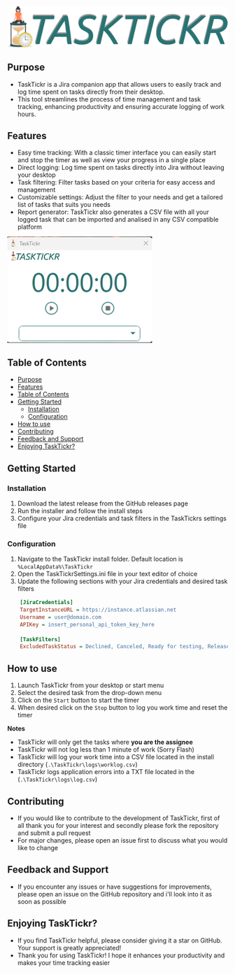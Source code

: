 ![TaskTickr logo](./TaskTickr/Logo.png)

## Purpose
- TaskTickr is a Jira companion app that allows users to easily track and log time spent on tasks directly from their desktop. 
- This tool streamlines the process of time management and task tracking, enhancing productivity and ensuring accurate logging of work hours.
  
## Features
- Easy time tracking: With a classic timer interface you can easily start and stop the timer as well as view your progress in a single place  
- Direct logging: Log time spent on tasks directly into Jira without leaving your desktop
- Task filtering: Filter tasks based on your criteria for easy access and management
- Customizable settings: Adjust the filter to your needs and get a tailored list of tasks that suits you needs
- Report generator: TaskTickr also generates a CSV file with all your logged task that can be imported and analised in any CSV compatible platform

![TaskTickr logo](./img/UI.png)

## Table of Contents
- [Purpose](#purpose)
- [Features](#features)
- [Table of Contents](#table-of-contents)
- [Getting Started](#getting-started)
  - [Installation](#installation)
  - [Configuration](#configuration)
- [How to use](#how-to-use)
- [Contributing](#contributing)
- [Feedback and Support](#feedback-and-support)
- [Enjoying TaskTickr?](#enjoying-tasktickr)

## Getting Started

### Installation
1. Download the latest release from the GitHub releases page
2. Run the installer and follow the install steps
3. Configure your Jira credentials and task filters in the TaskTickrs settings file

### Configuration
1. Navigate to the TaskTickr install folder. Default location is `%LocalAppData%\TaskTickr`
2. Open the TaskTickrSettings.ini file in your text editor of choice
3. Update the following sections with your Jira credentials and desired task filters

```ini
    [JiraCredentials]
    TargetInstanceURL = https://instance.atlassian.net
    Username = user@domain.com
    APIKey = insert_personal_api_token_key_here

    [TaskFilters]
    ExcludedTaskStatus = Declined, Canceled, Ready for testing, Released to Test, Ready for Deployment, Released to Production, Done, Closed
```

## How to use
1. Launch TaskTickr from your desktop or start menu
2. Select the desired task from the drop-down menu
3. Click on the `Start` button to start the timer
4. When desired click on the `Stop` button to log you work time and reset the timer

**Notes**
- TaskTickr will only get the tasks where **you are the assignee**
- TaskTickr will not log less than 1 minute of work (Sorry Flash)
- TaskTickr will log your work time into a CSV file located in the install directory (`.\TaskTickr\logs\worklog.csv`)
- TaskTickr logs application errors into a TXT file located in the (`.\TaskTickr\logs\log.csv`)

## Contributing
- If you would like to contribute to the development of TaskTickr, first of all thank you for your interest and secondly please fork the repository and submit a pull request
- For major changes, please open an issue first to discuss what you would like to change

## Feedback and Support
- If you encounter any issues or have suggestions for improvements, please open an issue on the GitHub repository and i'll look into it as soon as possible

## Enjoying TaskTickr?
- If you find TaskTickr helpful, please consider giving it a star on GitHub. Your support is greatly appreciated!
- Thank you for using TaskTickr! I hope it enhances your productivity and makes your time tracking easier